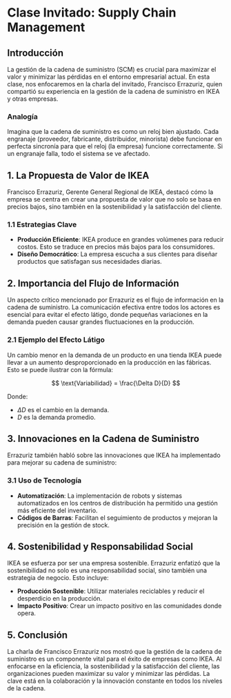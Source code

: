 # Clase Invitado: Supply Chain Management

## Introducción

La gestión de la cadena de suministro (SCM) es crucial para maximizar el valor y minimizar las pérdidas en el entorno empresarial actual. En esta clase, nos enfocaremos en la charla del invitado, Francisco Errazuriz, quien compartió su experiencia en la gestión de la cadena de suministro en IKEA y otras empresas.

### Analogía

Imagina que la cadena de suministro es como un reloj bien ajustado. Cada engranaje (proveedor, fabricante, distribuidor, minorista) debe funcionar en perfecta sincronía para que el reloj (la empresa) funcione correctamente. Si un engranaje falla, todo el sistema se ve afectado.

## 1. La Propuesta de Valor de IKEA

Francisco Errazuriz, Gerente General Regional de IKEA, destacó cómo la empresa se centra en crear una propuesta de valor que no solo se basa en precios bajos, sino también en la sostenibilidad y la satisfacción del cliente.

### 1.1 Estrategias Clave

- **Producción Eficiente**: IKEA produce en grandes volúmenes para reducir costos. Esto se traduce en precios más bajos para los consumidores.
- **Diseño Democrático**: La empresa escucha a sus clientes para diseñar productos que satisfagan sus necesidades diarias.

## 2. Importancia del Flujo de Información

Un aspecto crítico mencionado por Errazuriz es el flujo de información en la cadena de suministro. La comunicación efectiva entre todos los actores es esencial para evitar el efecto látigo, donde pequeñas variaciones en la demanda pueden causar grandes fluctuaciones en la producción.

### 2.1 Ejemplo del Efecto Látigo

Un cambio menor en la demanda de un producto en una tienda IKEA puede llevar a un aumento desproporcionado en la producción en las fábricas. Esto se puede ilustrar con la fórmula:

$$
\text{Variabilidad} = \frac{\Delta D}{D}
$$

Donde:

- $\Delta D$ es el cambio en la demanda.
- $D$ es la demanda promedio.

## 3. Innovaciones en la Cadena de Suministro

Errazuriz también habló sobre las innovaciones que IKEA ha implementado para mejorar su cadena de suministro:

### 3.1 Uso de Tecnología

- **Automatización**: La implementación de robots y sistemas automatizados en los centros de distribución ha permitido una gestión más eficiente del inventario.
- **Códigos de Barras**: Facilitan el seguimiento de productos y mejoran la precisión en la gestión de stock.

## 4. Sostenibilidad y Responsabilidad Social

IKEA se esfuerza por ser una empresa sostenible. Errazuriz enfatizó que la sostenibilidad no solo es una responsabilidad social, sino también una estrategia de negocio. Esto incluye:

- **Producción Sostenible**: Utilizar materiales reciclables y reducir el desperdicio en la producción.
- **Impacto Positivo**: Crear un impacto positivo en las comunidades donde opera.

## 5. Conclusión

La charla de Francisco Errazuriz nos mostró que la gestión de la cadena de suministro es un componente vital para el éxito de empresas como IKEA. Al enfocarse en la eficiencia, la sostenibilidad y la satisfacción del cliente, las organizaciones pueden maximizar su valor y minimizar las pérdidas. La clave está en la colaboración y la innovación constante en todos los niveles de la cadena.
